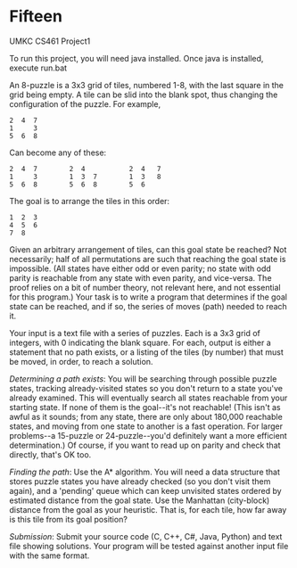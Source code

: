 # Fifteen
UMKC CS461 Project1

To run this project, you will need java installed.
Once java is installed, execute run.bat

An 8-puzzle is a 3x3 grid of tiles, numbered 1-8, with the last square in the grid being empty.  A tile can be slid into the blank spot, thus changing the configuration of the puzzle.  For example,

```
2  4  7
1     3
5  6  8
```
Can become any of these:
```
2  4  7        2  4           2  4   7
1     3        1  3  7        1  3   8
5  6  8        5  6  8        5  6    
```
The goal is to arrange the tiles in this order:
```
1  2  3
4  5  6
7  8
```
Given an arbitrary arrangement of tiles, can this goal state be reached? Not necessarily; half of all permutations are such that reaching the goal state is impossible.  (All states have either odd or even parity; no state with odd parity is reachable from any state with even parity, and vice-versa. The proof relies on a bit of number theory, not relevant here, and not essential for this program.)  Your task is to write a program that determines if the goal state can be reached, and if so, the series of moves (path) needed to reach it. 

Your input is a text file with a series of puzzles. Each is a 3x3 grid of integers, with 0 indicating the blank square.  For each, output is either a statement that no path exists, or a listing of the tiles (by number) that must be moved, in order, to reach a solution.

*Determining a path exists*: You will be searching through possible puzzle states, tracking already-visited states so you don't return to a state you've already examined. This will eventually search all states reachable from your starting state. If none of them is the goal--it's not reachable! (This isn't as awful as it sounds; from any state, there are only about 180,000 reachable states, and moving from one state to another is a fast operation.  For larger problems--a 15-puzzle or 24-puzzle--you'd definitely want a more efficient determination.) Of course, if you want to read up on parity and check that directly, that's OK too.

*Finding the path*: Use the A* algorithm. You will need a data structure that stores puzzle states you have already checked (so you don't visit them again), and a 'pending' queue which can keep unvisited states ordered by estimated distance from the goal state. Use the Manhattan (city-block) distance from the goal as your heuristic. That is, for each tile, how far away is this tile from its goal position?

*Submission*: Submit your source code (C, C++, C#, Java, Python) and text file showing solutions. Your program will be tested against another input file with the same format.
